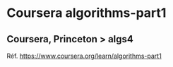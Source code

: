 # Coursera algorithms-part1

## Coursera, Princeton > algs4 

Réf. https://www.coursera.org/learn/algorithms-part1

